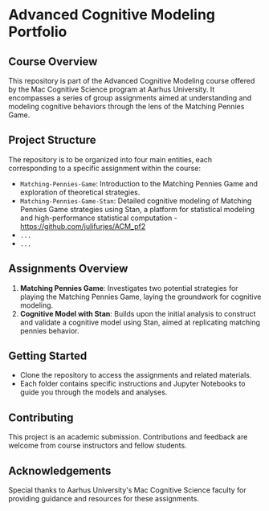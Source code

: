 # Advanced Cognitive Modeling Portfolio

## Course Overview
This repository is part of the Advanced Cognitive Modeling course offered by the Mac Cognitive Science program at Aarhus University. It encompasses a series of group assignments aimed at understanding and modeling cognitive behaviors through the lens of the Matching Pennies Game.

## Project Structure
The repository is to be organized into four main entities, each corresponding to a specific assignment within the course:

- `Matching-Pennies-Game`: Introduction to the Matching Pennies Game and exploration of theoretical strategies.
- `Matching-Pennies-Game-Stan`: Detailed cognitive modeling of Matching Pennies Game strategies using Stan, a platform for statistical modeling and high-performance statistical computation - https://github.com/julifurjes/ACM_pf2
- `...`
- `...`

## Assignments Overview
1. **Matching Pennies Game**: Investigates two potential strategies for playing the Matching Pennies Game, laying the groundwork for cognitive modeling.
2. **Cognitive Model with Stan**: Builds upon the initial analysis to construct and validate a cognitive model using Stan, aimed at replicating matching pennies behavior.

## Getting Started
- Clone the repository to access the assignments and related materials.
- Each folder contains specific instructions and Jupyter Notebooks to guide you through the models and analyses.

## Contributing
This project is an academic submission. Contributions and feedback are welcome from course instructors and fellow students.

## Acknowledgements
Special thanks to Aarhus University's Mac Cognitive Science faculty for providing guidance and resources for these assignments.
